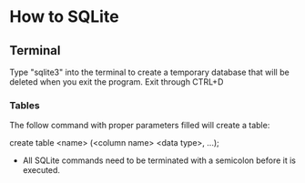 # How to SQLite 

## Terminal 
Type "sqlite3" into the terminal to create a temporary database that will be deleted when you exit the program. Exit through CTRL+D

### Tables
The follow command with proper parameters filled will create a table: 

create table <name\> (<column name\> <data type\>, ...);
* All SQLite commands need to be terminated with a semicolon before it is executed. 